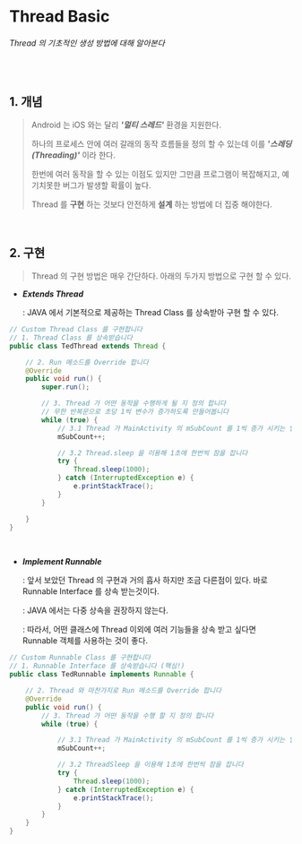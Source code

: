 # Thread Basic

###### Thread 의 기초적인 생성 방법에 대해 알아본다

<br>

## 1. 개념

> Android 는 iOS 와는 달리 ___'멀티 스레드'___ 환경을 지원한다.
>
> 하나의 프로세스 안에 여러 갈래의 동작 흐름들을 정의 할 수 있는데 이를 ___'스레딩 (Threading)'___ 이라 한다.
>
> 한번에 여러 동작을 할 수 있는 이점도 있지만 그만큼 프로그램이 복잡해지고, 예기치못한 버그가 발생할 확률이 높다.
>
> Thread 를 __구현__ 하는 것보다 안전하게 __설계__ 하는 방법에 더 집중 해야한다.

<br>

## 2. 구현

> Thread 의 구현 방법은 매우 간단하다. 아래의 두가지 방법으로 구현 할 수 있다.

- ___Extends Thread___

  : JAVA 에서 기본적으로 제공하는 Thread Class 를 상속받아 구현 할 수 있다.

```java
// Custom Thread Class 를 구현합니다
// 1. Thread Class 를 상속받습니다
public class TedThread extends Thread {

    // 2. Run 메소드를 Override 합니다
    @Override
    public void run() {
        super.run();

        // 3. Thread 가 어떤 동작을 수행하게 될 지 정의 합니다
        // 무한 반복문으로 초당 1씩 변수가 증가하도록 만들어봅니다
        while (true) {
            // 3.1 Thread 가 MainActivity 의 mSubCount 를 1씩 증가 시키는 일을 수행합니다
            mSubCount++;

            // 3.2 Thread.sleep 을 이용해 1초에 한번씩 잠을 잡니다
            try {
                Thread.sleep(1000);
            } catch (InterruptedException e) {
                e.printStackTrace();
            }
        }

    }
}
```

<br>

- ___Implement Runnable___

  : 앞서 보았던 Thread 의 구현과 거의 흡사 하지만 조금 다른점이 있다. 바로 Runnable Interface 를 상속 받는것이다.

  : JAVA 에서는 다중 상속을 권장하지 않는다.

  : 따라서, 어떤 클래스에 Thread 이외에 여러 기능들을 상속 받고 싶다면 Runnable 객체를 사용하는 것이 좋다.

```java
// Custom Runnable Class 를 구현합니다
// 1. Runnable Interface 를 상속받습니다 (핵심!)
public class TedRunnable implements Runnable {

    // 2. Thread 와 마찬가지로 Run 메소드를 Override 합니다
    @Override
    public void run() {
        // 3. Thread 가 어떤 동작을 수행 할 지 정의 합니다
        while (true) {

            // 3.1 Thread 가 MainActivity 의 mSubCount 를 1씩 증가 시키는 일을 수행합니다
            mSubCount++;

            // 3.2 ThreadSleep 을 이용해 1초에 한번씩 잠을 잡니다
            try {
                Thread.sleep(1000);
            } catch (InterruptedException e) {
                e.printStackTrace();
            }
        }
    }
}
```



